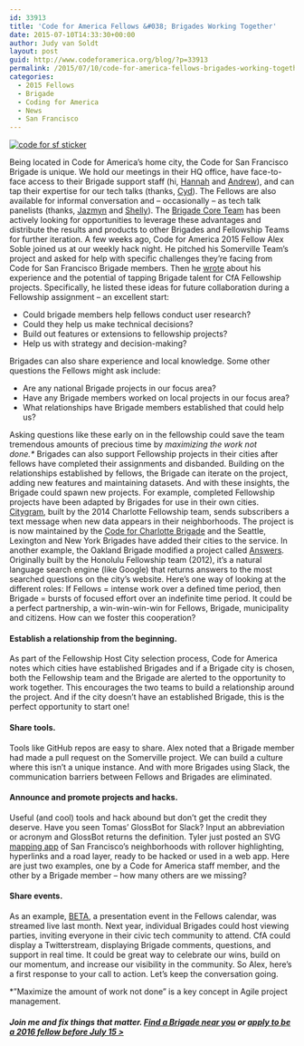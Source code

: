 ```yaml
---
id: 33913
title: 'Code for America Fellows &#038; Brigades Working Together'
date: 2015-07-10T14:33:30+00:00
author: Judy van Soldt
layout: post
guid: http://www.codeforamerica.org/blog/?p=33913
permalink: /2015/07/10/code-for-america-fellows-brigades-working-together/
categories:
  - 2015 Fellows
  - Brigade
  - Coding for America
  - News
  - San Francisco
---
```

[<img class="aligncenter wp-image-33922 size-full" src="http://www.codeforamerica.org/blog/wp-content/uploads/2015/07/cfsf-sticker.jpg" alt="code for sf sticker" />](http://codeforsanfrancisco.org/)

Being located in Code for America’s home city, the Code for San Francisco Brigade is unique. We hold our meetings in their HQ office, have face-to-face access to their Brigade support staff (hi, [Hannah](http://www.codeforamerica.org/people/hannah-young/) and [Andrew](http://www.codeforamerica.org/people/andrew-hyder/)), and can tap their expertise for our tech talks (thanks, [Cyd](http://www.codeforamerica.org/people/cyd-harrell/)). The Fellows are also available for informal conversation and &#8211; occasionally &#8211; as tech talk panelists (thanks, [Jazmyn](http://www.codeforamerica.org/people/jazmyn-latimer/) and [Shelly](http://www.codeforamerica.org/people/shelly-ni/)). The [Brigade Core Team](http://codeforsanfrancisco.org/about/) has been actively looking for opportunities to leverage these advantages and distribute the results and products to other Brigades and Fellowship Teams for further iteration. A few weeks ago, Code for America 2015 Fellow Alex Soble joined us at our weekly hack night. He pitched his Somerville Team’s project and asked for help with specific challenges they’re facing from Code for San Francisco Brigade members. Then he [wrote](http://www.codeforamerica.org/blog/2015/06/11/unlocking-the-power-of-code-for-america-brigades/) about his experience and the potential of tapping Brigade talent for CfA Fellowship projects. Specifically, he listed these ideas for future collaboration during a Fellowship assignment &#8211; an excellent start:

  * Could brigade members help fellows conduct user research?
  * Could they help us make technical decisions?
  * Build out features or extensions to fellowship projects?
  * Help us with strategy and decision-making?

Brigades can also share experience and local knowledge. Some other questions the Fellows might ask include:

  * Are any national Brigade projects in our focus area?
  * Have any Brigade members worked on local projects in our focus area?
  * What relationships have Brigade members established that could help us?

Asking questions like these early on in the fellowship could save the team tremendous amounts of precious time by _maximizing the work not done.*_ Brigades can also support Fellowship projects in their cities after fellows have completed their assignments and disbanded. Building on the relationships established by fellows, the Brigade can iterate on the project, adding new features and maintaining datasets. And with these insights, the Brigade could spawn new projects. For example, completed Fellowship projects have been adapted by Brigades for use in their own cities. [Citygram](https://www.citygram.org), built by the 2014 Charlotte Fellowship team, sends subscribers a text message when new data appears in their neighborhoods. The project is is now maintained by the [Code for Charlotte Brigade](http://www.codeforcharlotte.org/) and the Seattle, Lexington and New York Brigades have added their cities to the service. In another example, the Oakland Brigade modified a project called [Answers](http://answers.oaklandnet.com/). Originally built by the Honolulu Fellowship team (2012), it’s a natural language search engine (like Google) that returns answers to the most searched questions on the city’s website. Here’s one way of looking at the different roles: If Fellows = intense work over a defined time period, then Brigade = bursts of focused effort over an indefinite time period. It could be a perfect partnership, a win-win-win-win for Fellows, Brigade, municipality and citizens. How can we foster this cooperation?

#### Establish a relationship from the beginning.

As part of the Fellowship Host City selection process, Code for America notes which cities have established Brigades and if a Brigade city is chosen, both the Fellowship team and the Brigade are alerted to the opportunity to work together. This encourages the two teams to build a relationship around the project. And if the city doesn’t have an established Brigade, this is the perfect opportunity to start one!

#### Share tools.

Tools like GitHub repos are easy to share. Alex noted that a Brigade member had made a pull request on the Somerville project. We can build a culture where this isn’t a unique instance. And with more Brigades using Slack, the communication barriers between Fellows and Brigades are eliminated.

#### Announce and promote projects and hacks.

Useful (and cool) tools and hack abound but don’t get the credit they deserve. Have you seen Tomas’ GlossBot for Slack? Input an abbreviation or acronym and GlossBot returns the definition. Tyler just posted an SVG [mapping app](http://codeforsanfrancisco.org/projects/) of San Francisco&#8217;s neighborhoods with rollover highlighting, hyperlinks and a road layer, ready to be hacked or used in a web app. Here are just two examples, one by a Code for America staff member, and the other by a Brigade member &#8211; how many others are we missing?

#### Share events.

As an example, [BETA](http://beta.codeforamerica.org/), a presentation event in the Fellows calendar, was streamed live last month. Next year, individual Brigades could host viewing parties, inviting everyone in their civic tech community to attend. CfA could display a Twitterstream, displaying Brigade comments, questions, and support in real time. It could be great way to celebrate our wins, build on our momentum, and increase our visibility in the community. So Alex, here’s a first response to your call to action. Let’s keep the conversation going.

*&#8221;Maximize the amount of work not done&#8221; is a key concept in Agile project management.

##### Join me and fix things that matter. [Find a Brigade near you](http://www.codeforamerica.org/brigade/?source_codes=blog) or [apply to be a 2016 fellow before July 15 >](http://www.codeforamerica.org/forms/fellowship/become-a-fellow/?source_codes=blog)
